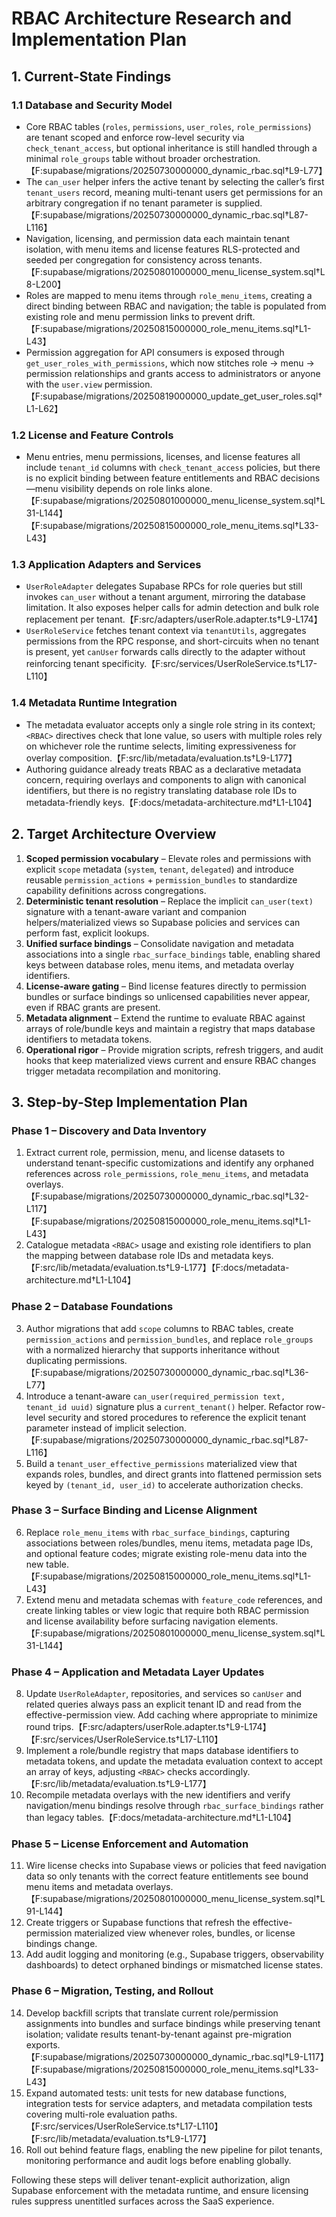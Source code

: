 # RBAC Architecture Research and Implementation Plan

## 1. Current-State Findings

### 1.1 Database and Security Model
- Core RBAC tables (`roles`, `permissions`, `user_roles`, `role_permissions`) are tenant scoped and enforce row-level security via `check_tenant_access`, but optional inheritance is still handled through a minimal `role_groups` table without broader orchestration.【F:supabase/migrations/20250730000000_dynamic_rbac.sql†L9-L77】
- The `can_user` helper infers the active tenant by selecting the caller’s first `tenant_users` record, meaning multi-tenant users get permissions for an arbitrary congregation if no tenant parameter is supplied.【F:supabase/migrations/20250730000000_dynamic_rbac.sql†L87-L116】
- Navigation, licensing, and permission data each maintain tenant isolation, with menu items and license features RLS-protected and seeded per congregation for consistency across tenants.【F:supabase/migrations/20250801000000_menu_license_system.sql†L8-L200】
- Roles are mapped to menu items through `role_menu_items`, creating a direct binding between RBAC and navigation; the table is populated from existing role and menu permission links to prevent drift.【F:supabase/migrations/20250815000000_role_menu_items.sql†L1-L43】
- Permission aggregation for API consumers is exposed through `get_user_roles_with_permissions`, which now stitches role → menu → permission relationships and grants access to administrators or anyone with the `user.view` permission.【F:supabase/migrations/20250819000000_update_get_user_roles.sql†L1-L62】

### 1.2 License and Feature Controls
- Menu entries, menu permissions, licenses, and license features all include `tenant_id` columns with `check_tenant_access` policies, but there is no explicit binding between feature entitlements and RBAC decisions—menu visibility depends on role links alone.【F:supabase/migrations/20250801000000_menu_license_system.sql†L31-L144】【F:supabase/migrations/20250815000000_role_menu_items.sql†L33-L43】

### 1.3 Application Adapters and Services
- `UserRoleAdapter` delegates Supabase RPCs for role queries but still invokes `can_user` without a tenant argument, mirroring the database limitation. It also exposes helper calls for admin detection and bulk role replacement per tenant.【F:src/adapters/userRole.adapter.ts†L9-L174】
- `UserRoleService` fetches tenant context via `tenantUtils`, aggregates permissions from the RPC response, and short-circuits when no tenant is present, yet `canUser` forwards calls directly to the adapter without reinforcing tenant specificity.【F:src/services/UserRoleService.ts†L17-L110】

### 1.4 Metadata Runtime Integration
- The metadata evaluator accepts only a single role string in its context; `<RBAC>` directives check that lone value, so users with multiple roles rely on whichever role the runtime selects, limiting expressiveness for overlay composition.【F:src/lib/metadata/evaluation.ts†L9-L177】
- Authoring guidance already treats RBAC as a declarative metadata concern, requiring overlays and components to align with canonical identifiers, but there is no registry translating database role IDs to metadata-friendly keys.【F:docs/metadata-architecture.md†L1-L104】

## 2. Target Architecture Overview
1. **Scoped permission vocabulary** – Elevate roles and permissions with explicit `scope` metadata (`system`, `tenant`, `delegated`) and introduce reusable `permission_actions` + `permission_bundles` to standardize capability definitions across congregations.
2. **Deterministic tenant resolution** – Replace the implicit `can_user(text)` signature with a tenant-aware variant and companion helpers/materialized views so Supabase policies and services can perform fast, explicit lookups.
3. **Unified surface bindings** – Consolidate navigation and metadata associations into a single `rbac_surface_bindings` table, enabling shared keys between database roles, menu items, and metadata overlay identifiers.
4. **License-aware gating** – Bind license features directly to permission bundles or surface bindings so unlicensed capabilities never appear, even if RBAC grants are present.
5. **Metadata alignment** – Extend the runtime to evaluate RBAC against arrays of role/bundle keys and maintain a registry that maps database identifiers to metadata tokens.
6. **Operational rigor** – Provide migration scripts, refresh triggers, and audit hooks that keep materialized views current and ensure RBAC changes trigger metadata recompilation and monitoring.

## 3. Step-by-Step Implementation Plan

### Phase 1 – Discovery and Data Inventory
1. Extract current role, permission, menu, and license datasets to understand tenant-specific customizations and identify any orphaned references across `role_permissions`, `role_menu_items`, and metadata overlays.【F:supabase/migrations/20250730000000_dynamic_rbac.sql†L32-L117】【F:supabase/migrations/20250815000000_role_menu_items.sql†L1-L43】
2. Catalogue metadata `<RBAC>` usage and existing role identifiers to plan the mapping between database role IDs and metadata keys.【F:src/lib/metadata/evaluation.ts†L9-L177】【F:docs/metadata-architecture.md†L1-L104】

### Phase 2 – Database Foundations
3. Author migrations that add `scope` columns to RBAC tables, create `permission_actions` and `permission_bundles`, and replace `role_groups` with a normalized hierarchy that supports inheritance without duplicating permissions.【F:supabase/migrations/20250730000000_dynamic_rbac.sql†L36-L77】
4. Introduce a tenant-aware `can_user(required_permission text, tenant_id uuid)` signature plus a `current_tenant()` helper. Refactor row-level security and stored procedures to reference the explicit tenant parameter instead of implicit selection.【F:supabase/migrations/20250730000000_dynamic_rbac.sql†L87-L116】
5. Build a `tenant_user_effective_permissions` materialized view that expands roles, bundles, and direct grants into flattened permission sets keyed by `(tenant_id, user_id)` to accelerate authorization checks.

### Phase 3 – Surface Binding and License Alignment
6. Replace `role_menu_items` with `rbac_surface_bindings`, capturing associations between roles/bundles, menu items, metadata page IDs, and optional feature codes; migrate existing role-menu data into the new table.【F:supabase/migrations/20250815000000_role_menu_items.sql†L1-L43】
7. Extend menu and metadata schemas with `feature_code` references, and create linking tables or view logic that require both RBAC permission and license availability before surfacing navigation elements.【F:supabase/migrations/20250801000000_menu_license_system.sql†L31-L144】

### Phase 4 – Application and Metadata Layer Updates
8. Update `UserRoleAdapter`, repositories, and services so `canUser` and related queries always pass an explicit tenant ID and read from the effective-permission view. Add caching where appropriate to minimize round trips.【F:src/adapters/userRole.adapter.ts†L9-L174】【F:src/services/UserRoleService.ts†L17-L110】
9. Implement a role/bundle registry that maps database identifiers to metadata tokens, and update the metadata evaluation context to accept an array of keys, adjusting `<RBAC>` checks accordingly.【F:src/lib/metadata/evaluation.ts†L9-L177】
10. Recompile metadata overlays with the new identifiers and verify navigation/menu bindings resolve through `rbac_surface_bindings` rather than legacy tables.【F:docs/metadata-architecture.md†L1-L104】

### Phase 5 – License Enforcement and Automation
11. Wire license checks into Supabase views or policies that feed navigation data so only tenants with the correct feature entitlements see bound menu items and metadata overlays.【F:supabase/migrations/20250801000000_menu_license_system.sql†L91-L144】
12. Create triggers or Supabase functions that refresh the effective-permission materialized view whenever roles, bundles, or license bindings change.
13. Add audit logging and monitoring (e.g., Supabase triggers, observability dashboards) to detect orphaned bindings or mismatched license states.

### Phase 6 – Migration, Testing, and Rollout
14. Develop backfill scripts that translate current role/permission assignments into bundles and surface bindings while preserving tenant isolation; validate results tenant-by-tenant against pre-migration exports.【F:supabase/migrations/20250730000000_dynamic_rbac.sql†L9-L117】【F:supabase/migrations/20250815000000_role_menu_items.sql†L33-L43】
15. Expand automated tests: unit tests for new database functions, integration tests for service adapters, and metadata compilation tests covering multi-role evaluation paths.【F:src/services/UserRoleService.ts†L17-L110】【F:src/lib/metadata/evaluation.ts†L9-L177】
16. Roll out behind feature flags, enabling the new pipeline for pilot tenants, monitoring performance and audit logs before enabling globally.

Following these steps will deliver tenant-explicit authorization, align Supabase enforcement with the metadata runtime, and ensure licensing rules suppress unentitled surfaces across the SaaS experience.
